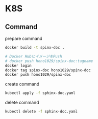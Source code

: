 # K8S

## Command
prepare command

```bash
docker build -t spinx-doc .

# Docker HubにイメージをPush
# docker push hono1029/spinx-doc:tagname
docker login
docker tag spinx-doc hono1029/spinx-doc
docker push hono1029/spinx-doc
```

create command

```bash
kubectl apply -f sphinx-doc.yaml
```

delete command

```bash
kubectl delete -f sphinx-doc.yaml
```
